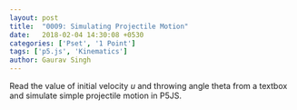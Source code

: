 ```yaml
---
layout: post
title:  "0009: Simulating Projectile Motion"
date:   2018-02-04 14:30:08 +0530
categories: ['Pset', '1 Point']
tags: ['p5.js', 'Kinematics']
author: Gaurav Singh
---
```

Read the value of initial velocity $u$ and throwing angle theta from a textbox and simulate simple projectile motion in P5JS.
